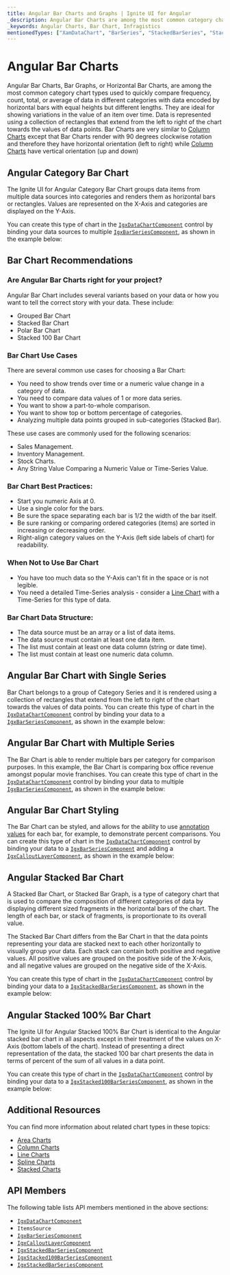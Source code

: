 ```yaml
---
title: Angular Bar Charts and Graphs | Ignite UI for Angular
_description: Angular Bar Charts are among the most common category chart types used to quickly compare frequency, count, total, or average of data in different categories. Try for FREE.
_keywords: Angular Charts, Bar Chart, Infragistics
mentionedTypes: ["XamDataChart", "BarSeries", "StackedBarSeries", "Stacked100BarSeries"]
---
```


# Angular Bar Charts

Angular Bar Charts, Bar Graphs, or Horizontal Bar Charts, are among the most common category chart types used to quickly compare frequency, count, total, or average of data in different categories with data encoded by horizontal bars with equal heights but different lengths. They are ideal for showing variations in the value of an item over time. Data is represented using a collection of rectangles that extend from the left to right of the chart towards the values of data points. Bar Charts are very similar to [Column Charts](column-chart.md) except that Bar Charts render with 90 degrees clockwise rotation and therefore they have horizontal orientation (left to right) while [Column Charts](column-chart.md) have vertical orientation (up and down)

## Angular Category Bar Chart

The Ignite UI for Angular Category Bar Chart groups data items from multiple data sources into categories and renders them as horizontal bars or rectangles. Values are represented on the X-Axis and categories are displayed on the Y-Axis.

You can create this type of chart in the [`IgxDataChartComponent`]({environment:dvApiBaseUrl}/products/ignite-ui-angular/api/docs/typescript/latest/classes/igxdatachartcomponent.html) control by binding your data sources to multiple [`IgxBarSeriesComponent`]({environment:dvApiBaseUrl}/products/ignite-ui-angular/api/docs/typescript/latest/classes/igxbarseriescomponent.html), as shown in the example below:

<code-view style="height: 600px"
           data-demos-base-url="{environment:dvDemosBaseUrl}"
           iframe-src="{environment:dvDemosBaseUrl}/charts/data-chart-bar-chart-multiple-sources"
           alt="Angular Bar Chart Multiple Sources" >
</code-view>

<div class="divider--half"></div>

## Bar Chart Recommendations

### Are Angular Bar Charts right for your project?

Angular Bar Chart includes several variants based on your data or how you want to tell the correct story with your data. These include:

-   Grouped Bar Chart
-   Stacked Bar Chart
-   Polar Bar Chart
-   Stacked 100 Bar Chart

### Bar Chart Use Cases

There are several common use cases for choosing a Bar Chart:

-   You need to show trends over time or a numeric value change in a category of data.
-   You need to compare data values of 1 or more data series.
-   You want to show a part-to-whole comparison.
-   You want to show top or bottom percentage of categories.
-   Analyzing multiple data points grouped in sub-categories (Stacked Bar).

These use cases are commonly used for the following scenarios:

-   Sales Management.
-   Inventory Management.
-   Stock Charts.
-   Any String Value Comparing a Numeric Value or Time-Series Value.

### Bar Chart Best Practices:

-   Start you numeric Axis at 0.
-   Use a single color for the bars.
-   Be sure the space separating each bar is 1/2 the width of the bar itself.
-   Be sure ranking or comparing ordered categories (items) are sorted in increasing or decreasing order.
-   Right-align category values on the Y-Axis (left side labels of chart) for readability.

### When Not to Use Bar Chart

-   You have too much data so the Y-Axis can't fit in the space or is not legible.
-   You need a detailed Time-Series analysis  - consider a [Line Chart](line-chart.md) with a Time-Series for this type of data.

### Bar Chart Data Structure:

-   The data source must be an array or a list of data items.
-   The data source must contain at least one data item.
-   The list must contain at least one data column (string or date time).
-   The list must contain at least one numeric data column.

<div class="divider--half"></div>

## Angular Bar Chart with Single Series

Bar Chart belongs to a group of Category Series and it is rendered using a collection of rectangles that extend from the left to right of the chart towards the values of data points. You can create this type of chart in the [`IgxDataChartComponent`]({environment:dvApiBaseUrl}/products/ignite-ui-angular/api/docs/typescript/latest/classes/igxdatachartcomponent.html) control by binding your data to a [`IgxBarSeriesComponent`]({environment:dvApiBaseUrl}/products/ignite-ui-angular/api/docs/typescript/latest/classes/igxbarseriescomponent.html), as shown in the example below:

<code-view style="height: 600px"
           data-demos-base-url="{environment:dvDemosBaseUrl}"
           iframe-src="{environment:dvDemosBaseUrl}/charts/data-chart-bar-chart-single-source"
           alt="Angular Bar Chart with Single Source" >
</code-view>

<div class="divider--half"></div>

## Angular Bar Chart with Multiple Series

The Bar Chart is able to render multiple bars per category for comparison purposes. In this example, the Bar Chart is comparing box office revenue amongst popular movie franchises. You can create this type of chart in the [`IgxDataChartComponent`]({environment:dvApiBaseUrl}/products/ignite-ui-angular/api/docs/typescript/latest/classes/igxdatachartcomponent.html) control by binding your data to multiple [`IgxBarSeriesComponent`]({environment:dvApiBaseUrl}/products/ignite-ui-angular/api/docs/typescript/latest/classes/igxbarseriescomponent.html), as shown in the example below:

<code-view style="height: 600px"
           data-demos-base-url="{environment:dvDemosBaseUrl}"
           iframe-src="{environment:dvDemosBaseUrl}/charts/data-chart-bar-chart-multiple-sources"
           alt="Angular Bar Chart with Multiple Sources" >
</code-view>

<div class="divider--half"></div>

## Angular Bar Chart Styling

The Bar Chart can be styled, and allows for the ability to use [annotation values](../features/chart-annotations.md) for each bar, for example, to demonstrate percent comparisons. You can create this type of chart in the [`IgxDataChartComponent`]({environment:dvApiBaseUrl}/products/ignite-ui-angular/api/docs/typescript/latest/classes/igxdatachartcomponent.html) control by binding your data to a [`IgxBarSeriesComponent`]({environment:dvApiBaseUrl}/products/ignite-ui-angular/api/docs/typescript/latest/classes/igxbarseriescomponent.html) and adding a [`IgxCalloutLayerComponent`]({environment:dvApiBaseUrl}/products/ignite-ui-angular/api/docs/typescript/latest/classes/igxcalloutlayercomponent.html), as shown in the example below:

<code-view style="height: 600px"
           data-demos-base-url="{environment:dvDemosBaseUrl}"
           iframe-src="{environment:dvDemosBaseUrl}/charts/data-chart-bar-chart-styling"
           alt="Angular Bar Chart Styling" >
</code-view>

<div class="divider--half"></div>

## Angular Stacked Bar Chart

A Stacked Bar Chart, or Stacked Bar Graph, is a type of category chart that is used to compare the composition of different categories of data by displaying different sized fragments in the horizontal bars of the chart. The length of each bar, or stack of fragments, is proportionate to its overall value.

The Stacked Bar Chart differs from the Bar Chart in that the data points representing your data are stacked next to each other horizontally to visually group your data. Each stack can contain both positive and negative values. All positive values are grouped on the positive side of the X-Axis, and all negative values are grouped on the negative side of the X-Axis.

You can create this type of chart in the [`IgxDataChartComponent`]({environment:dvApiBaseUrl}/products/ignite-ui-angular/api/docs/typescript/latest/classes/igxdatachartcomponent.html) control by binding your data to a [`IgxStackedBarSeriesComponent`]({environment:dvApiBaseUrl}/products/ignite-ui-angular/api/docs/typescript/latest/classes/igxstackedbarseriescomponent.html), as shown in the example below:

<code-view style="height: 600px"
           data-demos-base-url="{environment:dvDemosBaseUrl}"
           iframe-src="{environment:dvDemosBaseUrl}/charts/data-chart-stacked-bar-chart"
           alt="Angular Stacked Bar Chart" >
</code-view>

<div class="divider--half"></div>

## Angular Stacked 100% Bar Chart

The Ignite UI for Angular Stacked 100% Bar Chart is identical to the Angular stacked bar chart in all aspects except in their treatment of the values on X-Axis (bottom labels of the chart). Instead of presenting a direct representation of the data, the stacked 100 bar chart presents the data in terms of percent of the sum of all values in a data point.

You can create this type of chart in the [`IgxDataChartComponent`]({environment:dvApiBaseUrl}/products/ignite-ui-angular/api/docs/typescript/latest/classes/igxdatachartcomponent.html) control by binding your data to a [`IgxStacked100BarSeriesComponent`]({environment:dvApiBaseUrl}/products/ignite-ui-angular/api/docs/typescript/latest/classes/igxstacked100barseriescomponent.html), as shown in the example below:

<code-view style="height: 600px"
           data-demos-base-url="{environment:dvDemosBaseUrl}"
           iframe-src="{environment:dvDemosBaseUrl}/charts/data-chart-stacked-100-bar-chart"
           alt="Angular Stacked 100 Bar Chart" >
</code-view>

<div class="divider--half"></div>

## Additional Resources

You can find more information about related chart types in these topics:

-   [Area Charts](area-chart.md)
-   [Column Charts](column-chart.md)
-   [Line Charts](line-chart.md)
-   [Spline Charts](spline-chart.md)
-   [Stacked Charts](stacked-chart.md)

## API Members

The following table lists API members mentioned in the above sections:

-   [`IgxDataChartComponent`]({environment:dvApiBaseUrl}/products/ignite-ui-angular/api/docs/typescript/latest/classes/igxdatachartcomponent.html)
-   `ItemsSource`
-   [`IgxBarSeriesComponent`]({environment:dvApiBaseUrl}/products/ignite-ui-angular/api/docs/typescript/latest/classes/igxbarseriescomponent.html)
-   [`IgxCalloutLayerComponent`]({environment:dvApiBaseUrl}/products/ignite-ui-angular/api/docs/typescript/latest/classes/igxcalloutlayercomponent.html)
-   [`IgxStackedBarSeriesComponent`]({environment:dvApiBaseUrl}/products/ignite-ui-angular/api/docs/typescript/latest/classes/igxstackedbarseriescomponent.html)
-   [`IgxStacked100BarSeriesComponent`]({environment:dvApiBaseUrl}/products/ignite-ui-angular/api/docs/typescript/latest/classes/igxstacked100barseriescomponent.html)
-   [`IgxStackedBarSeriesComponent`]({environment:dvApiBaseUrl}/products/ignite-ui-angular/api/docs/typescript/latest/classes/igxstackedbarseriescomponent.html)
